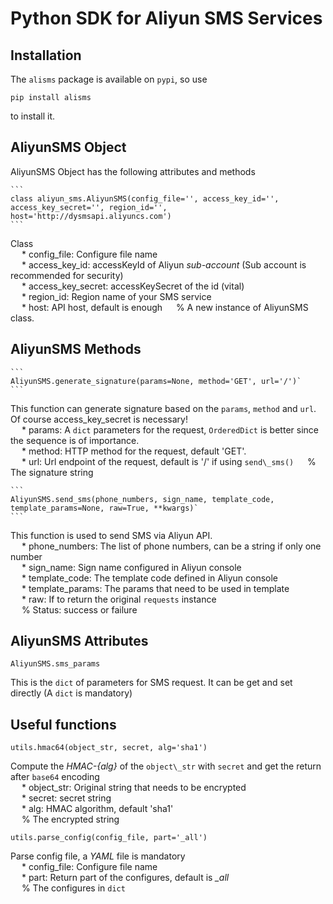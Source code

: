 # Python SDK for Aliyun SMS Services

## Installation
The `alisms` package is available on `pypi`, so use  

    pip install alisms

to install it.  

## AliyunSMS Object
AliyunSMS Object has the following attributes and methods  
  
    ```
    class aliyun_sms.AliyunSMS(config_file='', access_key_id='', access_key_secret='', region_id='', host='http://dysmsapi.aliyuncs.com')
    ```   

Class  
&emsp; * config\_file: Configure file name  
&emsp; * access\_key\_id: accessKeyId of Aliyun *sub-account* (Sub account is recommended for security)  
&emsp; * access\_key\_secret: accessKeySecret of the id (vital)   
&emsp; * region\_id: Region name of your SMS service  
&emsp; * host: API host, default is enough
&emsp; % A new instance of AliyunSMS class.  

## AliyunSMS Methods  
    ```
    AliyunSMS.generate_signature(params=None, method='GET', url='/')`   
    ```

This function can generate signature based on the `params`, `method` and `url`. Of course access\_key\_secret is necessary!  
&emsp; * params: A `dict` parameters for the request, `OrderedDict` is better since the sequence is of importance.  
&emsp; * method: HTTP method for the request, default 'GET'.  
&emsp; * url: Url endpoint of the request, default is '/' if using `send\_sms()` 
&emsp; % The signature string  

    ```
    AliyunSMS.send_sms(phone_numbers, sign_name, template_code, template_params=None, raw=True, **kwargs)`   
    ```

This function is used to send SMS via Aliyun API.  
&emsp; * phone\_numbers: The list of phone numbers, can be a string if only one number  
&emsp; * sign\_name: Sign name configured in Aliyun console  
&emsp; * template\_code: The template code defined in Aliyun console  
&emsp; * template\_params: The params that need to be used in template  
&emsp; * raw: If to return the original `requests` instance  
&emsp; % Status: success or failure  

## AliyunSMS Attributes  
```
AliyunSMS.sms_params
```   

This is the `dict` of parameters for SMS request. It can be get and set directly (A `dict` is mandatory)  

## Useful functions
```
utils.hmac64(object_str, secret, alg='sha1')
```   

Compute the *HMAC-\{alg\}* of the `object\_str` with `secret` and get the return after `base64` encoding  
&emsp; * object\_str: Original string that needs to be encrypted  
&emsp; * secret: secret string  
&emsp; * alg: HMAC algorithm, default 'sha1'  
&emsp; % The encrypted string  

```
utils.parse_config(config_file, part='_all')
```   

Parse config file, a *YAML* file is mandatory  
&emsp; * config\_file: Configure file name  
&emsp; * part: Return part of the configures, default is *\_all*  
&emsp; % The configures in `dict`
